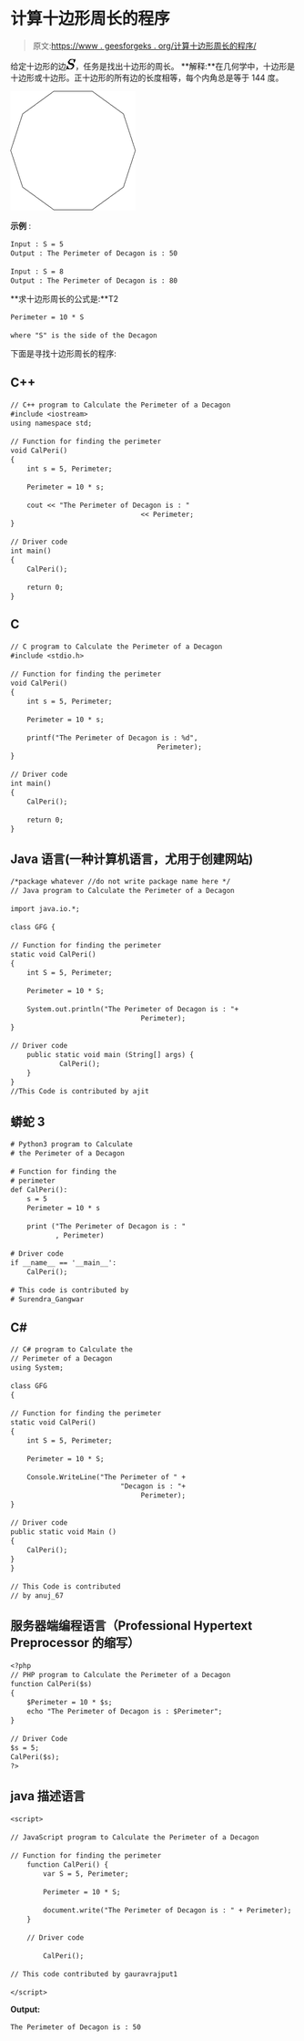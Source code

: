# 计算十边形周长的程序

> 原文:[https://www . geesforgeks . org/计算十边形周长的程序/](https://www.geeksforgeeks.org/program-to-calculate-the-perimeter-of-a-decagon/)

给定十边形的边![S   ](img/f409421b1f2ffe66c34db63c9be7eba9.png "Rendered by QuickLaTeX.com")，任务是找出十边形的周长。
**解释:**在几何学中，十边形是十边形或十边形。正十边形的所有边的长度相等，每个内角总是等于 144 度。

![](img/a2aa177db07ac15cbc35e6c9e4a09366.png)

**示例** :

```
Input : S = 5
Output : The Perimeter of Decagon is : 50

Input : S = 8
Output : The Perimeter of Decagon is : 80
```

**求十边形周长的公式是:**T2

```
Perimeter = 10 * S

where "S" is the side of the Decagon
```

下面是寻找十边形周长的程序:

## C++

```
// C++ program to Calculate the Perimeter of a Decagon
#include <iostream>
using namespace std;

// Function for finding the perimeter
void CalPeri()
{
    int s = 5, Perimeter;

    Perimeter = 10 * s;

    cout << "The Perimeter of Decagon is : "
                                << Perimeter;
}

// Driver code
int main()
{
    CalPeri();

    return 0;
}
```

## C

```
// C program to Calculate the Perimeter of a Decagon
#include <stdio.h>

// Function for finding the perimeter
void CalPeri()
{
    int s = 5, Perimeter;

    Perimeter = 10 * s;

    printf("The Perimeter of Decagon is : %d",
                                    Perimeter);
}

// Driver code
int main()
{
    CalPeri();

    return 0;
}
```

## Java 语言(一种计算机语言，尤用于创建网站)

```
/*package whatever //do not write package name here */
// Java program to Calculate the Perimeter of a Decagon

import java.io.*;

class GFG {

// Function for finding the perimeter
static void CalPeri()
{
    int S = 5, Perimeter;

    Perimeter = 10 * S;

    System.out.println("The Perimeter of Decagon is : "+
                                Perimeter);
}

// Driver code
    public static void main (String[] args) {
            CalPeri();
    }
}
//This Code is contributed by ajit
```

## 蟒蛇 3

```
# Python3 program to Calculate
# the Perimeter of a Decagon

# Function for finding the
# perimeter
def CalPeri():
    s = 5
    Perimeter = 10 * s

    print ("The Perimeter of Decagon is : "
           , Perimeter)

# Driver code
if __name__ == '__main__':
    CalPeri();

# This code is contributed by
# Surendra_Gangwar
```

## C#

```
// C# program to Calculate the
// Perimeter of a Decagon
using System;

class GFG
{

// Function for finding the perimeter
static void CalPeri()
{
    int S = 5, Perimeter;

    Perimeter = 10 * S;

    Console.WriteLine("The Perimeter of " +
                           "Decagon is : "+
                                Perimeter);
}

// Driver code
public static void Main ()
{
    CalPeri();
}
}

// This Code is contributed
// by anuj_67
```

## 服务器端编程语言（Professional Hypertext Preprocessor 的缩写）

```
<?php
// PHP program to Calculate the Perimeter of a Decagon
function CalPeri($s)
{
    $Perimeter = 10 * $s;
    echo "The Perimeter of Decagon is : $Perimeter";
}

// Driver Code
$s = 5;
CalPeri($s);
?>
```

## java 描述语言

```
<script>

// JavaScript program to Calculate the Perimeter of a Decagon   

// Function for finding the perimeter
    function CalPeri() {
        var S = 5, Perimeter;

        Perimeter = 10 * S;

        document.write("The Perimeter of Decagon is : " + Perimeter);
    }

    // Driver code

        CalPeri();

// This code contributed by gauravrajput1

</script>
```

**Output:** 

```
The Perimeter of Decagon is : 50
```